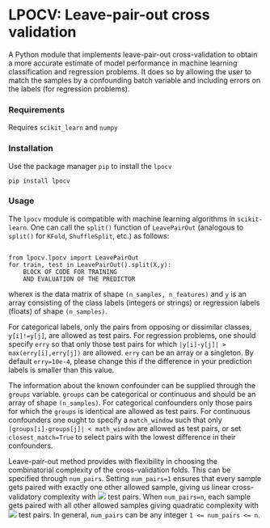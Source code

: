 # LPOCV: Leave-pair-out cross validation
A Python module that implements leave-pair-out cross-validation to obtain a more accurate estimate of model performance in machine learning classification and regression problems. It does so by allowing the user to match the samples by a confounding batch variable and including errors on the labels (for regression problems).

### Requirements
Requires `scikit_learn` and `numpy`
### Installation
Use the package manager `pip` to  install the `lpocv`
```
pip install lpocv
```
### Usage
The `lpocv` module is compatible with machine learning algorithms in `scikit-learn`. One can call the `split()` function of `LeavePairOut` (analogous to `split()` for `KFold`, `ShuffleSplit`, etc.) as follows:

<pre><code>
from lpocv.lpocv import LeavePairOut
for train, test in LeavePairOut().split(X,y):
	BLOCK OF CODE FOR TRAINING
	AND EVALUATION OF THE PREDICTOR
</code></pre>
where`X` is the data matrix of shape  `(n_samples, n_features)` and `y` is an array consisting of the class labels (integers or strings) or regression labels (floats) of shape `(n_samples)`.

For categorical labels, only the pairs from opposing or dissimilar classes, <code>y[i]!=y[j]</code>, are allowed as test pairs. For regression problems, one should specify `erry` so that only those test pairs for which  <code>|y[i]-y[j]| > max(erry[i],erry[j])</code> are allowed. `erry` can be an array or a singleton. By default `erry=10e-4`, please change this if the difference in your prediction labels is smaller than this value.

The information about the known confounder can be supplied through the `groups` variable. `groups` can be categorical  or continuous and should be an array of shape `(n_samples)`. For categorical confounders only those pairs for which the `groups` is identical are allowed as test pairs. For continuous confounders one ought to specify a `match_window` such that only `|groups[i]-groups[j]| < math_window` are allowed as test pairs, or set `closest_match=True`  to select pairs with the lowest difference in their confounders.

Leave-pair-out method provides with flexibility in choosing the combinatorial complexity of the cross-validation folds. This can be specified through `num_pairs`. Setting `num_pairs=1` ensures that every sample gets paired with exactly one other allowed sample, giving us linear cross-validatory complexity with  <img src="https://render.githubusercontent.com/render/math?math=\mathcal{O}(n)">  test pairs. When `num_pairs=n`, each sample gets paired with all other allowed samples giving quadratic complexity with <img src="https://render.githubusercontent.com/render/math?math=\mathcal{O}(n^2)">  test pairs.  In general, `num_pairs` can be any integer `1 <= num_pairs <= n`.
